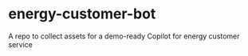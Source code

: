 # energy-customer-bot
A repo to collect assets for a demo-ready Copilot for energy customer service
